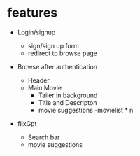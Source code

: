# features
- Login/signup
    - sign/sign up form
    - redirect to browse page

- Browse after authentication
    - Header
    - Main Movie
        - Tailer in background
        - Title and Descripton
        - movie suggestions
                 -movielist * n 
                
- flixGpt
    - Search bar
    - movie suggestions                 
